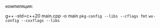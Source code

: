 компиляция:

g++ -std=c++20 main.cpp -o main `pkg-config --libs --cflags fmt` `wx-config --cxxflags --libs`